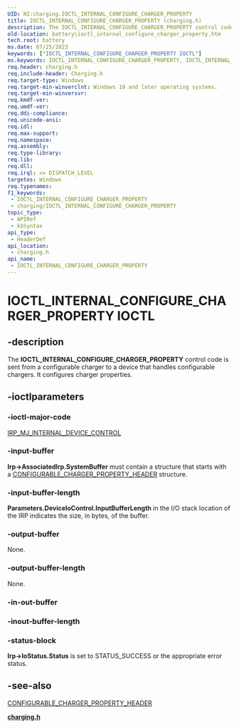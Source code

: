 ```yaml
---
UID: NI:charging.IOCTL_INTERNAL_CONFIGURE_CHARGER_PROPERTY
title: IOCTL_INTERNAL_CONFIGURE_CHARGER_PROPERTY (charging.h)
description: The IOCTL_INTERNAL_CONFIGURE_CHARGER_PROPERTY control code is sent from a configurable charger to a device that handles configurable chargers. It configures charger properties.
old-location: battery\ioctl_internal_configure_charger_property.htm
tech.root: battery
ms.date: 07/25/2023
keywords: ["IOCTL_INTERNAL_CONFIGURE_CHARGER_PROPERTY IOCTL"]
ms.keywords: IOCTL_INTERNAL_CONFIGURE_CHARGER_PROPERTY, IOCTL_INTERNAL_CONFIGURE_CHARGER_PROPERTY control, IOCTL_INTERNAL_CONFIGURE_CHARGER_PROPERTY control code [Battery Devices], battery.ioctl_internal_configure_charger_property, charging/IOCTL_INTERNAL_CONFIGURE_CHARGER_PROPERTY
req.header: charging.h
req.include-header: Charging.h
req.target-type: Windows
req.target-min-winverclnt: Windows 10 and later operating systems.
req.target-min-winversvr: 
req.kmdf-ver: 
req.umdf-ver: 
req.ddi-compliance: 
req.unicode-ansi: 
req.idl: 
req.max-support: 
req.namespace: 
req.assembly: 
req.type-library: 
req.lib: 
req.dll: 
req.irql: <= DISPATCH_LEVEL
targetos: Windows
req.typenames: 
f1_keywords:
 - IOCTL_INTERNAL_CONFIGURE_CHARGER_PROPERTY
 - charging/IOCTL_INTERNAL_CONFIGURE_CHARGER_PROPERTY
topic_type:
 - APIRef
 - kbSyntax
api_type:
 - HeaderDef
api_location:
 - charging.h
api_name:
 - IOCTL_INTERNAL_CONFIGURE_CHARGER_PROPERTY
---
```


# IOCTL_INTERNAL_CONFIGURE_CHARGER_PROPERTY IOCTL

## -description

The <b>IOCTL_INTERNAL_CONFIGURE_CHARGER_PROPERTY</b> control code is sent from a configurable charger to a device that handles configurable chargers. It configures charger properties.

## -ioctlparameters

### -ioctl-major-code

[IRP_MJ_INTERNAL_DEVICE_CONTROL](/windows-hardware/drivers/kernel/irp-mj-internal-device-control)

### -input-buffer

<b>Irp->AssociatedIrp.SystemBuffer</b> must contain a structure that starts with a <a href="/windows-hardware/drivers/ddi/charging/ns-charging-_configurable_charger_property_header">CONFIGURABLE_CHARGER_PROPERTY_HEADER</a> structure.

### -input-buffer-length

<b>Parameters.DeviceIoControl.InputBufferLength</b> in the I/O stack location of the IRP indicates the size, in bytes, of the buffer.

### -output-buffer

None.

### -output-buffer-length

None.

### -in-out-buffer

### -inout-buffer-length

### -status-block

<b>Irp->IoStatus.Status</b> is set to STATUS_SUCCESS or the appropriate error status.

## -see-also

<a href="/windows-hardware/drivers/ddi/charging/ns-charging-_configurable_charger_property_header">CONFIGURABLE_CHARGER_PROPERTY_HEADER</a>

[**charging.h**](index.md)
